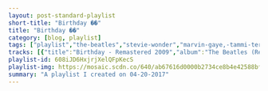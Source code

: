 ```yaml
---
layout: post-standard-playlist
short-title: "Birthday ��"
title: "Birthday ��"
category: [blog, playlist]
tags: ["playlist","the-beatles","stevie-wonder","marvin-gaye,-tammi-terrell","kool-&-the-gang","queen","kc-&-the-sunshine-band","europe","lesley-gore","the-pointer-sisters","haddaway","rick-astley","bee-gees"]
tracks: [{"title":"Birthday - Remastered 2009","album":"The Beatles (Remastered)","artists":"The Beatles"},{"title":"Happy Birthday","album":"Hotter Than July","artists":"Stevie Wonder"},{"title":"Ain't No Mountain High Enough","album":"United","artists":"Marvin Gaye, Tammi Terrell"},{"title":"Celebration - Single Version","album":"Celebration / Morning Star","artists":"Kool & The Gang"},{"title":"Another One Bites The Dust - Remastered 2011","album":"The Game (Deluxe Remastered Version)","artists":"Queen"},{"title":"(Shake, Shake, Shake) Shake Your Booty","album":"KC & the Sunshine Band, Pt. 3... and More","artists":"KC & The Sunshine Band"},{"title":"The Final Countdown","album":"80s 100 Hits","artists":"Europe"},{"title":"It's My Party","album":"It's My Party: The Mercury Anthology","artists":"Lesley Gore"},{"title":"I'm So Excited","album":"Fire! The Very Best of The Pointer Sisters","artists":"The Pointer Sisters"},{"title":"What Is Love","album":"Ultimate Club Dance 90s - Vol. 2","artists":"Haddaway"},{"title":"Never Gonna Give You Up","album":"Whenever You Need Somebody","artists":"Rick Astley"},{"title":"More Than A Woman","album":"Love Songs","artists":"Bee Gees"}]
playlist-id: 608iJD6HxjrjXelQFpKecS
playlist-img: https://mosaic.scdn.co/640/ab67616d0000b2734ce8b4e42588bf18182a1ad2ab67616d0000b2738a69fee00426f311d0056151ab67616d0000b2739173e50e99bdea2400222f02ab67616d0000b273ee3d8573b47a75a0d8233b39
summary: "A playlist I created on 04-20-2017"
---
```

